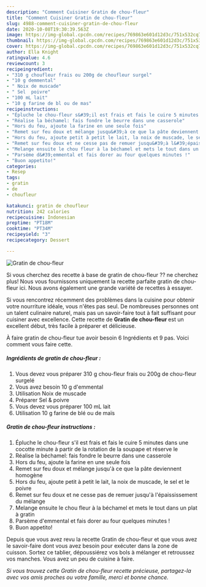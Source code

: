 ```yaml
---
description: "Comment Cuisiner Gratin de chou-fleur"
title: "Comment Cuisiner Gratin de chou-fleur"
slug: 4988-comment-cuisiner-gratin-de-chou-fleur
date: 2020-10-08T19:30:39.563Z
image: https://img-global.cpcdn.com/recipes/769863e601d12d3c/751x532cq70/gratin-de-chou-fleur-photo-principale-de-la-recette.jpg
thumbnail: https://img-global.cpcdn.com/recipes/769863e601d12d3c/751x532cq70/gratin-de-chou-fleur-photo-principale-de-la-recette.jpg
cover: https://img-global.cpcdn.com/recipes/769863e601d12d3c/751x532cq70/gratin-de-chou-fleur-photo-principale-de-la-recette.jpg
author: Ella Knight
ratingvalue: 4.6
reviewcount: 3
recipeingredient:
- "310 g choufleur frais ou 200g de choufleur surgel"
- "10 g demmental"
- " Noix de muscade"
- " Sel  poivre"
- "100 mL lait"
- "10 g farine de bl ou de mas"
recipeinstructions:
- "Épluche le chou-fleur s&#39;il est frais et fais le cuire 5 minutes dans une cocotte minute à partir de la rotation de la soupape et réserve le"
- "Réalise la béchamel: fais fondre le beurre dans une casserole"
- "Hors du feu, ajoute la farine en une seule fois"
- "Remet sur feu doux et mélange jusqu&#39;à ce que la pâte deviennent homogène"
- "Hors du feu, ajoute petit à petit le lait, la noix de muscade, le sel et le poivre"
- "Remet sur feu doux et ne cesse pas de remuer jusqu&#39;à l&#39;épaississement du mélange"
- "Melange ensuite le chou fleur à la béchamel et mets le tout dans un plat à gratin"
- "Parsème d&#39;emmental et fais dorer au four quelques minutes !"
- "Buon appetito!"
categories:
- Resep
tags:
- gratin
- de
- choufleur

katakunci: gratin de choufleur 
nutrition: 242 calories
recipecuisine: Indonesian
preptime: "PT18M"
cooktime: "PT34M"
recipeyield: "3"
recipecategory: Dessert

---
```



![Gratin de chou-fleur](https://img-global.cpcdn.com/recipes/769863e601d12d3c/751x532cq70/gratin-de-chou-fleur-photo-principale-de-la-recette.jpg)

Si vous cherchez des recette à base de gratin de chou-fleur ?? ne cherchez plus! Nous vous fournissons uniquement la recette parfaite gratin de chou-fleur ici. Nous avons également une grande variété de recettes à essayer.

Si vous rencontrez récemment des problèmes dans la cuisine pour obtenir votre nourriture idéale, vous n'êtes pas seul. De nombreuses personnes ont un talent culinaire naturel, mais pas un savoir-faire tout à fait suffisant pour cuisiner avec excellence. Cette recette de <strong> Gratin de chou-fleur </strong> est un excellent début, très facile à préparer et délicieuse.

<!--inarticleads1-->

À faire gratin de chou-fleur tue avoir besoin 6 Ingrédients et 9 pas. Voici comment vous faire cette.

##### Ingrédients de gratin de chou-fleur :

1. Vous devez vous préparer 310 g chou-fleur frais ou 200g de chou-fleur surgelé
1. Vous avez besoin 10 g d&#39;emmental
1. Utilisation  Noix de muscade
1. Préparer  Sel &amp; poivre
1. Vous devez vous préparer 100 mL lait
1. Utilisation 10 g farine de blé ou de maïs




<!--inarticleads2-->

##### Gratin de chou-fleur instructions :

1. Épluche le chou-fleur s&#39;il est frais et fais le cuire 5 minutes dans une cocotte minute à partir de la rotation de la soupape et réserve le
1. Réalise la béchamel: fais fondre le beurre dans une casserole
1. Hors du feu, ajoute la farine en une seule fois
1. Remet sur feu doux et mélange jusqu&#39;à ce que la pâte deviennent homogène
1. Hors du feu, ajoute petit à petit le lait, la noix de muscade, le sel et le poivre
1. Remet sur feu doux et ne cesse pas de remuer jusqu&#39;à l&#39;épaississement du mélange
1. Melange ensuite le chou fleur à la béchamel et mets le tout dans un plat à gratin
1. Parsème d&#39;emmental et fais dorer au four quelques minutes !
1. Buon appetito!




<!--inarticleads1-->

<p>
Depuis que vous avez revu la recette Gratin de chou-fleur et que vous avez le savoir-faire dont vous avez besoin pour exécuter dans la zone de cuisson. Sortez ce tablier, dépoussiérez vos bols à mélanger et retroussez vos manches. Vous avez un peu de cuisine à faire.
</p>

<p>
<i>Si vous trouvez cette Gratin de chou-fleur recette précieuse, partagez-la avec vos amis proches ou votre famille, merci et bonne chance.</i>
</p>
